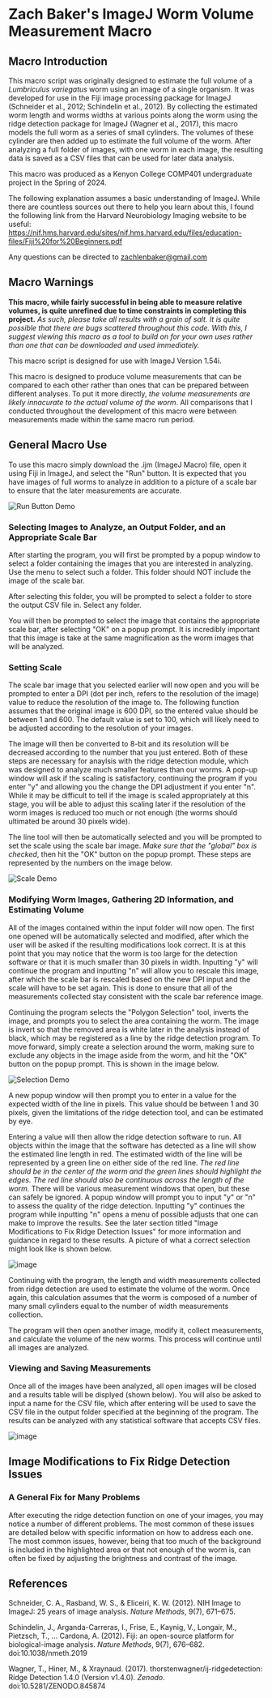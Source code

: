 ﻿# Zach Baker's ImageJ Worm Volume Measurement Macro
## Macro Introduction
This macro script was originally designed to estimate the full volume of a *Lumbriculus variegatus* worm using an image of a single organism. It was developed for use in the Fiji image processing package for ImageJ (Schneider et al., 2012; Schindelin et al., 2012). By collecting the estimated worm length and worms widths at various points along the worm using the ridge detection package for ImageJ (Wagner et al., 2017), this macro models the full worm as a series of small cylinders. The volumes of these cylinder are then added up to estimate the full volume of the worm. After analyzing a full folder of images, with one worm in each image, the resulting data is saved as a CSV files that can be used for later data analysis.

This macro was produced as a Kenyon College COMP401 undergraduate project in the Spring of 2024.

The following explanation assumes a basic understanding of ImageJ. While there are countless sources out there to help you learn about this, I found the following link from the Harvard Neurobiology Imaging website to be useful: https://nif.hms.harvard.edu/sites/nif.hms.harvard.edu/files/education-files/Fiji%20for%20Beginners.pdf

Any questions can be directed to zachlenbaker@gmail.com

## Macro Warnings
**This macro, while fairly successful in being able to measure relative volumes, is quite unrefined due to time constraints in completing this project.**
*As such, please take all results with a grain of salt. It is quite possible that there are bugs scattered throughout this code. With this, I suggest viewing this macro as a tool to build on for your own uses rather than one that can be downloaded and used immediately.*

This macro script is designed for use with ImageJ Version 1.54i.

This macro is designed to produce volume measurements that can be compared to each other rather than ones that can be prepared between different analyses. To put it more directly, *the volume measurements are likely innacurate to the actual volume of the worm*. All comparisons that I conducted throughout the development of this macro were between measurements made within the same macro run period.

## General Macro Use
To use this macro simply download the .ijm (ImageJ Macro) file, open it using Fiji in ImageJ, and select the "Run" button. It is expected that you have images of full worms to analyze in addition to a picture of a scale bar to ensure that the later measurements are accurate.

![Run Button Demo](https://github.com/zlbaker/ImageJ-Worm-Volume-Measurement/assets/156845020/d7f25b1b-dfd7-4a73-8fc7-b50c3ad2c9ec)


### Selecting Images to Analyze, an Output Folder, and an Appropriate Scale Bar
After starting the program, you will first be prompted by a popup window to select a folder containing the images that you are interested in analyzing. Use the menu to select such a folder. This folder should NOT include the image of the scale bar.

After selecting this folder, you will be prompted to select a folder to store the output CSV file in. Select any folder.

You will then be prompted to select the image that contains the appropriate scale bar, after selecting "OK" on a popup prompt. It is incredibly important that this image is take at the same magnification as the worm images that will be analyzed.

### Setting Scale
The scale bar image that you selected earlier will now open and you will be prompted to enter a DPI (dot per inch, refers to the resolution of the image) value to reduce the resolution of the image to. The following function assumes that the original image is 600 DPI, so the entered value should be between 1 and 600. The default value is set to 100, which will likely need to be adjusted according to the resolution of your images.

The image will then be converted to 8-bit and its resolution will be decreased according to the number that you just entered. Both of these steps are necessary for anaylsis with the ridge detection module, which was designed to analyze much smaller features than our worms. A pop-up window will ask if the scaling is satisfactory, continuing the program if you enter "y" and allowing you the change the DPI adjustment if you enter "n". While it may be difficult to tell if the image is scaled appropriately at this stage, you will be able to adjust this scaling later if the resolution of the worm images is reduced too much or not enough (the worms should ultimated be around 30 pixels wide).

The line tool will then be automatically selected and you will be prompted to set the scale using the scale bar image. *Make sure that the "global" box is checked*, then hit the "OK" button on the popup prompt. These steps are represented by the numbers on the image below.

![Scale Demo](https://github.com/zlbaker/ImageJ-Worm-Volume-Measurement/assets/156845020/7f5fd87a-5cb2-4a6e-b33b-1d901b78bae4)

### Modifying Worm Images, Gathering 2D Information, and Estimating Volume
All of the images contained within the input folder will now open. The first one opened will be automatically selected and modified, after which the user will be asked if the resulting modifications look correct. It is at this point that you may notice that the worm is too large for the detection software or that it is much smaller than 30 pixels in width. Inputting "y" will continue the program and inputting "n" will allow you to rescale this image, after which the scale bar is rescaled based on the new DPI input and the scale will have to be set again. This is done to ensure that all of the measurements collected stay consistent with the scale bar reference image.

Continuing the program selects the "Polygon Selection" tool, inverts the image, and prompts you to select the area containing the worm. The image is invert so that the removed area is white later in the analysis instead of black, which may be registered as a line by the ridge detection program. To move forward, simply create a selection around the worm, making sure to exclude any objects in the image aside from the worm, and hit the "OK" button on the popup prompt. This is shown in the image below.

![Selection Demo](https://github.com/zlbaker/ImageJ-Worm-Volume-Measurement/assets/156845020/4e27a702-22f6-410a-8b6b-50ec422af2ea)

A new popup window will then prompt you to enter in a value for the expected width of the line in pixels. This value should be between 1 and 30 pixels, given the limitations of the ridge detection tool, and can be estimated by eye.

Entering a value will then allow the ridge detection software to run. All objects within the image that the software has detected as a line will show the estimated line length in red. The estimated width of the line will be represented by a green line on either side of the red line. *The red line should be in the center of the worm and the green lines should highlight the edges. The red line should also be continuous across the length of the worm.* There will be various measurement windows that open, but these can safely be ignored. A popup window will prompt you to input "y" or "n" to assess the quality of the ridge detection. Inputting "y" continues the program while inputting "n" opens a menu of possible adjusts that one can make to improve the results. See the later section titled "Image Modifications to Fix Ridge Detection Issues" for more information and guidance in regard to these results. A picture of what a correct selection might look like is shown below.

![image](https://github.com/zlbaker/ImageJ-Worm-Volume-Measurement/assets/156845020/089410b8-903f-4cbe-a06c-9d489f3c7733)

Continuing with the program, the length and width measurements collected from ridge detection are used to estimate the volume of the worm. Once again, this calculation assumes that the worm is composed of a number of many small cylinders equal to the number of width measurements collection.

The program will then open another image, modify it, collect measurements, and calculate the volume of the new worms. This process will continue until all images are analyzed.

### Viewing and Saving Measurements
Once all of the images have been analyzed, all open images will be closed and a results table will be displyed (shown below). You will also be asked to input a name for the CSV file, which after entering will be used to save the CSV file in the output folder specified at the beginning of the program. The results can be analyzed with any statistical software that accepts CSV files.

![image](https://github.com/zlbaker/ImageJ-Worm-Volume-Measurement/assets/156845020/b0914fef-d29a-40ac-a075-b00219652bef)

## Image Modifications to Fix Ridge Detection Issues
### A General Fix for Many Problems
After executing the ridge detection function on one of your images, you may notice a number of different problems. The most common of these issues are detailed below with specific information on how to address each one. The most common issues, however, being that too much of the background is included in the highlighted area or that not enough of the worm is, can often be fixed by adjusting the brightness and contrast of the image.


## References
Schneider, C. A., Rasband, W. S., & Eliceiri, K. W. (2012). NIH Image to ImageJ: 25 years of image analysis. *Nature Methods*, 9(7), 671–675.

Schindelin, J., Arganda-Carreras, I., Frise, E., Kaynig, V., Longair, M., Pietzsch, T., … Cardona, A. (2012). Fiji: an open-source platform for biological-image analysis. *Nature Methods*, 9(7), 676–682. doi:10.1038/nmeth.2019

Wagner, T., Hiner, M., & Xraynaud. (2017). thorstenwagner/ij-ridgedetection: Ridge Detection 1.4.0 (Version v1.4.0). *Zenodo*. doi:10.5281/ZENODO.845874
